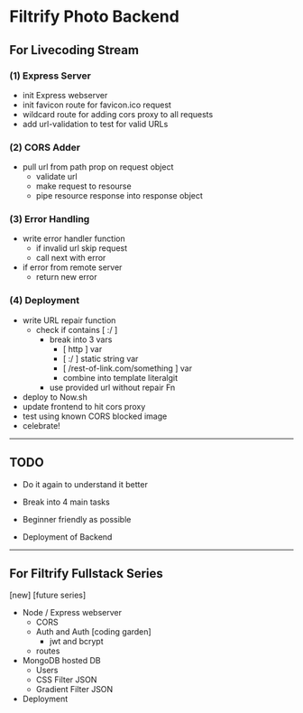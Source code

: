 # Filtrify Photo Backend

## For Livecoding Stream
### **(1) Express Server**  
- init Express webserver
- init favicon route for favicon.ico request
- wildcard route for adding cors proxy to all requests
- add url-validation to test for valid URLs
### **(2) CORS Adder**  
- pull url from path prop on request object
  - validate url
  - make request to resourse
  - pipe resource response into response object
### **(3) Error Handling**  
  - write error handler function
    - if invalid url skip request
    - call next with error
  - if error from remote server
    - return new error
### **(4) Deployment**  
- write URL repair function
  - check if contains [ :/ ]
    - break into 3 vars
      - [ http ] var
      - [ :/ ] static string var
      - [ /rest-of-link.com/something ] var
      - combine into template literalgit 
    - use provided url without repair Fn
- deploy to Now.sh
- update frontend to hit cors proxy
- test using known CORS blocked image
- celebrate!
---

## TODO

- Do it again to understand it better
- Break into 4 main tasks
- Beginner friendly as possible

- Deployment of Backend

---

## For Filtrify Fullstack Series
[new] [future series]

- Node / Express webserver
  - CORS
  - Auth and Auth [coding garden]
    - jwt and bcrypt
  - routes
- MongoDB hosted DB
  - Users
  - CSS Filter JSON
  - Gradient Filter JSON
- Deployment

